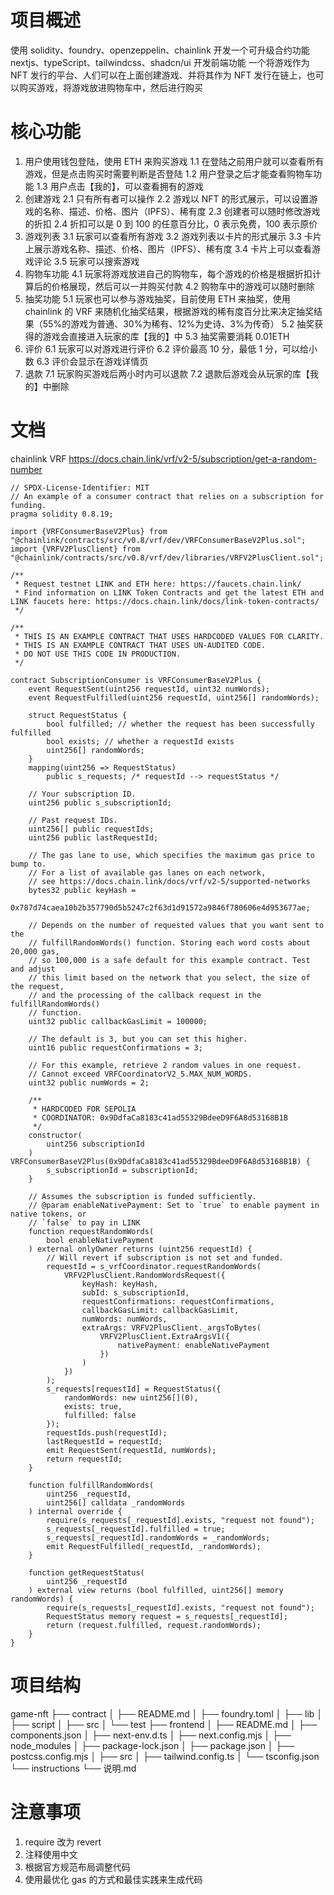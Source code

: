# 项目概述

使用 solidity、foundry、openzeppelin、chainlink 开发一个可升级合约功能
nextjs、typeScript、tailwindcss、shadcn/ui 开发前端功能
一个将游戏作为 NFT 发行的平台、人们可以在上面创建游戏、并将其作为 NFT 发行在链上，也可以购买游戏，将游戏放进购物车中，然后进行购买

# 核心功能

1. 用户使用钱包登陆，使用 ETH 来购买游戏
   1.1 在登陆之前用户就可以查看所有游戏，但是点击购买时需要判断是否登陆
   1.2 用户登录之后才能查看购物车功能
   1.3 用户点击【我的】，可以查看拥有的游戏
2. 创建游戏
   2.1 只有所有者可以操作
   2.2 游戏以 NFT 的形式展示，可以设置游戏的名称、描述、价格、图片（IPFS）、稀有度
   2.3 创建者可以随时修改游戏的折扣
   2.4 折扣可以是 0 到 100 的任意百分比，0 表示免费，100 表示原价
3. 游戏列表
   3.1 玩家可以查看所有游戏
   3.2 游戏列表以卡片的形式展示
   3.3 卡片上展示游戏名称、描述、价格、图片（IPFS）、稀有度
   3.4 卡片上可以查看游戏评论
   3.5 玩家可以搜索游戏
4. 购物车功能
   4.1 玩家将游戏放进自己的购物车，每个游戏的价格是根据折扣计算后的价格展现，然后可以一并购买付款
   4.2 购物车中的游戏可以随时删除
5. 抽奖功能
   5.1 玩家也可以参与游戏抽奖，目前使用 ETH 来抽奖，使用 chainlink 的 VRF 来随机化抽奖结果，根据游戏的稀有度百分比来决定抽奖结果（55%的游戏为普通、30%为稀有、12%为史诗、3%为传奇）
   5.2 抽奖获得的游戏会直接进入玩家的库【我的】中
   5.3 抽奖需要消耗 0.01ETH
6. 评价
   6.1 玩家可以对游戏进行评价
   6.2 评价最高 10 分，最低 1 分，可以给小数
   6.3 评价会显示在游戏详情页
7. 退款
   7.1 玩家购买游戏后两小时内可以退款
   7.2 退款后游戏会从玩家的库【我的】中删除

# 文档

chainlink VRF https://docs.chain.link/vrf/v2-5/subscription/get-a-random-number

```
// SPDX-License-Identifier: MIT
// An example of a consumer contract that relies on a subscription for funding.
pragma solidity 0.8.19;

import {VRFConsumerBaseV2Plus} from "@chainlink/contracts/src/v0.8/vrf/dev/VRFConsumerBaseV2Plus.sol";
import {VRFV2PlusClient} from "@chainlink/contracts/src/v0.8/vrf/dev/libraries/VRFV2PlusClient.sol";

/**
 * Request testnet LINK and ETH here: https://faucets.chain.link/
 * Find information on LINK Token Contracts and get the latest ETH and LINK faucets here: https://docs.chain.link/docs/link-token-contracts/
 */

/**
 * THIS IS AN EXAMPLE CONTRACT THAT USES HARDCODED VALUES FOR CLARITY.
 * THIS IS AN EXAMPLE CONTRACT THAT USES UN-AUDITED CODE.
 * DO NOT USE THIS CODE IN PRODUCTION.
 */

contract SubscriptionConsumer is VRFConsumerBaseV2Plus {
    event RequestSent(uint256 requestId, uint32 numWords);
    event RequestFulfilled(uint256 requestId, uint256[] randomWords);

    struct RequestStatus {
        bool fulfilled; // whether the request has been successfully fulfilled
        bool exists; // whether a requestId exists
        uint256[] randomWords;
    }
    mapping(uint256 => RequestStatus)
        public s_requests; /* requestId --> requestStatus */

    // Your subscription ID.
    uint256 public s_subscriptionId;

    // Past request IDs.
    uint256[] public requestIds;
    uint256 public lastRequestId;

    // The gas lane to use, which specifies the maximum gas price to bump to.
    // For a list of available gas lanes on each network,
    // see https://docs.chain.link/docs/vrf/v2-5/supported-networks
    bytes32 public keyHash =
        0x787d74caea10b2b357790d5b5247c2f63d1d91572a9846f780606e4d953677ae;

    // Depends on the number of requested values that you want sent to the
    // fulfillRandomWords() function. Storing each word costs about 20,000 gas,
    // so 100,000 is a safe default for this example contract. Test and adjust
    // this limit based on the network that you select, the size of the request,
    // and the processing of the callback request in the fulfillRandomWords()
    // function.
    uint32 public callbackGasLimit = 100000;

    // The default is 3, but you can set this higher.
    uint16 public requestConfirmations = 3;

    // For this example, retrieve 2 random values in one request.
    // Cannot exceed VRFCoordinatorV2_5.MAX_NUM_WORDS.
    uint32 public numWords = 2;

    /**
     * HARDCODED FOR SEPOLIA
     * COORDINATOR: 0x9DdfaCa8183c41ad55329BdeeD9F6A8d53168B1B
     */
    constructor(
        uint256 subscriptionId
    ) VRFConsumerBaseV2Plus(0x9DdfaCa8183c41ad55329BdeeD9F6A8d53168B1B) {
        s_subscriptionId = subscriptionId;
    }

    // Assumes the subscription is funded sufficiently.
    // @param enableNativePayment: Set to `true` to enable payment in native tokens, or
    // `false` to pay in LINK
    function requestRandomWords(
        bool enableNativePayment
    ) external onlyOwner returns (uint256 requestId) {
        // Will revert if subscription is not set and funded.
        requestId = s_vrfCoordinator.requestRandomWords(
            VRFV2PlusClient.RandomWordsRequest({
                keyHash: keyHash,
                subId: s_subscriptionId,
                requestConfirmations: requestConfirmations,
                callbackGasLimit: callbackGasLimit,
                numWords: numWords,
                extraArgs: VRFV2PlusClient._argsToBytes(
                    VRFV2PlusClient.ExtraArgsV1({
                        nativePayment: enableNativePayment
                    })
                )
            })
        );
        s_requests[requestId] = RequestStatus({
            randomWords: new uint256[](0),
            exists: true,
            fulfilled: false
        });
        requestIds.push(requestId);
        lastRequestId = requestId;
        emit RequestSent(requestId, numWords);
        return requestId;
    }

    function fulfillRandomWords(
        uint256 _requestId,
        uint256[] calldata _randomWords
    ) internal override {
        require(s_requests[_requestId].exists, "request not found");
        s_requests[_requestId].fulfilled = true;
        s_requests[_requestId].randomWords = _randomWords;
        emit RequestFulfilled(_requestId, _randomWords);
    }

    function getRequestStatus(
        uint256 _requestId
    ) external view returns (bool fulfilled, uint256[] memory randomWords) {
        require(s_requests[_requestId].exists, "request not found");
        RequestStatus memory request = s_requests[_requestId];
        return (request.fulfilled, request.randomWords);
    }
}

```

# 项目结构

game-nft
├── contract
│ ├── README.md
│ ├── foundry.toml
│ ├── lib
│ ├── script
│ ├── src
│ └── test
├── frontend
│ ├── README.md
│ ├── components.json
│ ├── next-env.d.ts
│ ├── next.config.mjs
│ ├── node_modules
│ ├── package-lock.json
│ ├── package.json
│ ├── postcss.config.mjs
│ ├── src
│ ├── tailwind.config.ts
│ └── tsconfig.json
└── instructions
└── 说明.md

# 注意事项

1. require 改为 revert
2. 注释使用中文
3. 根据官方规范布局调整代码
4. 使用最优化 gas 的方式和最佳实践来生成代码
